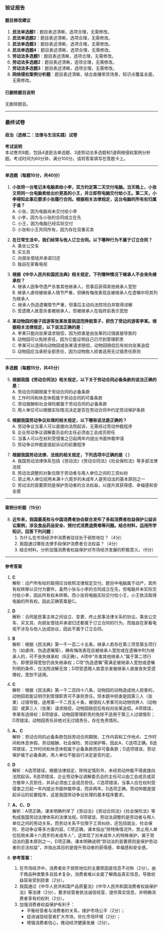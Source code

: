 ### 验证报告

#### 题目修改建议
1. **民法单选题1**：题目表述清晰，选项合理，无需修改。
2. **民法单选题2**：题目表述清晰，选项合理，无需修改。
3. **民法单选题3**：题目表述清晰，选项合理，无需修改。
4. **民法单选题4**：题目表述清晰，选项合理，无需修改。
5. **劳动法多选题1**：题目表述清晰，选项合理，无需修改。
6. **劳动法多选题2**：题目表述清晰，选项合理，无需修改。
7. **劳动法多选题3**：题目表述清晰，选项合理，无需修改。
8. **网络侵权案例分析题**：题目表述清晰，结合直播带货场景，知识点覆盖全面，无需修改。

#### 已删除题目说明
无删除题目。

---

### 最终试卷

#### 政治（选修二：法律与生活实践）试卷
**考试说明**  
本试卷共8题，包括4道民法单选题、3道劳动法多选题和1道网络侵权案例分析题。考试时间为60分钟，满分100分。请将答案填写在答题卡上。

---

#### 单选题（每题10分，共40分）

1. **小张将一台笔记本电脑卖给小李，双方约定第二天交付电脑。当天晚上，小张又将同一台电脑卖给出价更高的小王，并立即将电脑交付给小王。第二天，小李得知此事后要求小张履行合同。根据相关法律规定，这台电脑的所有权归属于谁？**  
   A. 小张，因为电脑尚未交付给小李  
   B. 小李，因为与小张的合同成立在先  
   C. 小王，因为电脑已经实际交付  
   D. 小张和小王共同所有，因为存在双重买卖  

2. **在日常生活中，我们经常与他人订立合同。以下哪种行为不属于订立合同？**  
   A. 乘坐公交车  
   B. 买文具  
   C. 向朋友借钱并承诺归还  
   D. 独自在家看电视  

3. **根据《中华人民共和国民法典》相关规定，下列哪种情况下继承人不会丧失继承权？**  
   A. 继承人因争夺遗产杀害其他继承人，但事后获得其他继承人宽恕  
   B. 继承人虐待被继承人情节严重，但确有悔改表现且被继承人在遗嘱中将其列为继承人  
   C. 继承人伪造遗嘱情节严重，但事后主动向法院坦白并取得谅解  
   D. 受遗赠人故意杀害被继承人，但被继承人在临终前表示宽恕  

4. **某动物园的猴子因游客张某故意挑逗而挣脱笼子，抓伤了旁边的游客李某。根据相关法律规定，以下说法正确的是：**  
   A. 李某只能向张某请求赔偿，因为损害是由张某的过错直接导致的  
   B. 动物园可以免除责任，因为它能证明自己已尽到管理职责  
   C. 李某可以选择向动物园或张某请求赔偿，动物园赔偿后有权向张某追偿  
   D. 动物园应当承担全部责任，因为动物致人损害适用无过错责任原则  

---

#### 多选题（每题15分，共45分）

5. **根据我国《劳动合同法》相关规定，以下关于劳动合同必备条款的说法正确的是：**  
   A. 劳动合同期限属于劳动合同的必备条款  
   B. 工作时间和休息休假属于劳动合同的可备条款  
   C. 劳动报酬和社会保险都属于劳动合同的必备条款  
   D. 用人单位可以根据实际情况决定是否在劳动合同中约定劳动保护条款  

6. **根据我国劳动争议处理的相关规定，以下哪些说法是正确的？**  
   A. 劳动争议当事人可以直接向法院起诉，无需经过劳动仲裁程序  
   B. 企业劳动争议调解委员会的主任必须由工会成员担任  
   C. 当事人可以在权利受侵害之日起两年内提出书面仲裁申请  
   D. 劳动争议仲裁是提起诉讼的前置程序  

7. **根据我国劳动法律、法规的相关规定，下列选项中正确的是（ ）**  
   A. 我国劳动法律体系包括《劳动法》《劳动合同法》《社会保险法》等多部法律法规  
   B. 劳动法调整的对象仅限于劳动者与用人单位之间的工资纠纷  
   C. 禁止用人单位招用未满十六周岁的未成年人是劳动法的基本原则之一  
   D. 劳动法的首要原则是保护劳动者的合法权益，以提升其获得感、幸福感和安全感  

---

#### 案例分析题（15分）

8. **近年来，我国最高检与中国消费者协会联合发布了多起消费者权益保护公益诉讼案例，涉及食品药品安全、预付式消费退费难等问题。结合材料，运用所学知识，回答下列问题：**  
   1. 为什么在市场经济中消费者往往处于弱势地位？（4分）  
   2. 我国通过哪些法律手段保护消费者合法权益？（4分）  
   3. 结合材料，分析加强消费者权益保护对市场经济发展的积极意义。（6分）  

---

#### 参考答案

1. **C**  
   解析：动产所有权的取得应当依照法律规定交付。题目中电脑属于动产，其所有权转移以交付为要件。虽然小张与小李的合同成立在先，但电脑并未实际交付给小李，因此所有权未转移。而小张将电脑实际交付给小王，小王依法取得电脑的所有权。因此正确答案是C。

2. **D**  
   解析：合同是民事主体之间设立、变更、终止民事法律关系的协议。乘坐公交车、买文具、向朋友借钱并承诺归还都属于订立合同的行为，而独自在家看电视不涉及与他人达成协议，因此不属于订立合同。

3. **B**  
   解析：根据《民法典》第一千一百二十五条，继承人若存在第三项至第五项行为（如虐待、伪造遗嘱等），确有悔改表现且被继承人宽恕或在遗嘱中列为继承人的，可不丧失继承权（B正确）。A项中“杀害其他继承人”属于第二项行为，即使获得宽恕仍丧失继承权；C项“伪造遗嘱”需满足被继承人宽恕或遗嘱列明的条件，仅法院谅解无效；D项受遗赠人故意杀害被继承人直接丧失受遗赠权，宽恕不适用。

4. **C**  
   解析：根据《民法典》第一千二百四十八条，动物园的动物造成他人损害的，动物园若能证明尽到管理职责可不承担责任。但本题中损害是因第三人（张某）过错导致，适用第一千二百五十条，被侵权人李某可向动物饲养人（动物园）或第三人（张某）请求赔偿，动物园赔偿后有权向张某追偿。A项错误，李某有选择权；B项错误，动物园管理职责的免除不适用于第三人过错情形；D项错误，动物园责任非绝对无过错责任，存在免责情形。

5. **A、C**  
   解析：劳动合同的必备条款包括劳动合同期限、工作内容和工作地点、工作时间和休息休假、劳动报酬、社会保险、劳动保护等，因此A、C选项正确。B选项错误，工作时间和休息休假属于必备条款而非可备条款；D选项错误，劳动保护属于必备条款，用人单位不能自行决定是否约定。

6. **D**  
   解析：A选项错误，根据法律规定，除特定情形外，未经劳动仲裁不得直接向法院起诉。B选项错误，企业劳动争议调解委员会的主任可以由工会成员或双方推举人员担任，并非必须由工会成员担任。C选项错误，当事人应在权利受侵害之日起一年内提出书面仲裁申请，而非两年。D选项正确，劳动仲裁是提起诉讼的前置程序，这是我国劳动争议处理的基本程序要求。

7. **A、C、D**  
   解析：A项正确，课本明确列举了《劳动法》《劳动合同法》《社会保险法》等构成我国劳动法律体系的法律法规。B项错误，劳动法调整的是劳动者与用人单位之间的劳动关系，而劳动关系不仅限于工资纠纷，还包括就业、社会保险、劳动争议等多方面内容。C项正确，课本指出“除特殊情况外，禁止用人单位招用未满十六周岁的未成年人”，这体现了对未成年人的特殊保护，属于劳动法的基本原则之一。D项正确，课本明确说明“劳动法的首要原则是保护劳动者的合法权益”，并指出其目的是提升劳动者的获得感、幸福感和安全感。

8. **参考答案：**  
   1. 在市场经济中，消费者处于弱势地位的主要原因是信息不对称（2分）。由于商品种类繁多且技术复杂，消费者难以全面了解商品真实信息，导致权益容易受到损害（2分）。  
   2. 我国通过《中华人民共和国产品质量法》《中华人民共和国消费者权益保护法》等法律（2分），要求经营者依法诚信经营，提供真实信息，并明确消费者享有的权利（2分）。  
   3. 加强消费者权益保护有利于：  
      - 平衡经营者与消费者的关系，维护市场公平（2分）；  
      - 促进诚信经营者扩大市场，优化市场环境（2分）；  
      - 增强消费者信心，推动经济健康发展（2分）。